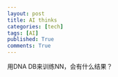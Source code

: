 ```yaml
---
layout: post
title: AI thinks
categories: [tech]
tags: [AI]
published: True
comments: True
---
```


用DNA DB来训练NN，会有什么结果？

[1]: https://www.google.com.hk/#newwindow=1&q=
